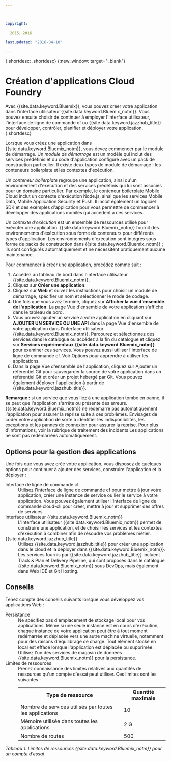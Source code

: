 ```yaml
---

 

copyright:

  2015，2016

lastupdated: "2016-04-18" 

---
```


{:shortdesc: .shortdesc} 
{:new_window: target="_blank"}

# Création d'applications Cloud Foundry

Avec {{site.data.keyword.Bluemix}}, vous pouvez créer votre application dans l'interface utilisateur {{site.data.keyword.Bluemix_notm}}. Vous pouvez ensuite choisir de continuer à employer l'interface utilisateur,
l'interface de ligne de commande cf ou {{site.data.keyword.jazzhub_title}} pour développer, contrôler, planifier et déployer votre
application.
{:shortdesc}

Lorsque vous créez une application dans {{site.data.keyword.Bluemix_notm}}, vous devez commencer par le module de démarrage. Un *module de démarrage* est un modèle qui inclut des services prédéfinis et du code d'application configuré avec un pack de construction particulier. Il existe deux types de module de démarrage : les conteneurs boilerplate et les contextes d'exécution.

Un *conteneur boilerplate* regroupe une application, ainsi qu'un environnement d'exécution et des services prédéfinis qui lui sont associés pour un domaine particulier. Par exemple, le conteneur boilerplate Mobile Cloud inclut un contexte d'exécution Node.js, ainsi que les services Mobile Data, Mobile Application Security et Push. Il inclut également un logiciel SDK et des exemples d'application pour vous permettre de commencer à développer des applications mobiles qui accèdent à ces services.

Un *contexte d'exécution* est un ensemble de ressources utilisé pour exécuter une application. {{site.data.keyword.Bluemix_notm}} fournit des environnements d'exécution sous forme de conteneurs pour différents types d'application. Les environnements d'exécution sont intégrés sous forme de packs de construction dans {{site.data.keyword.Bluemix_notm}} ; ils sont configurés automatiquement et ne nécessitent pratiquement aucune maintenance.

Pour commencer à créer une application, procédez comme suit :
  1. Accédez au tableau de bord dans l'interface utilisateur {{site.data.keyword.Bluemix_notm}}.
  2. Cliquez sur **Créer une application**.
  3. Cliquez sur **Web** et suivez les instructions pour choisir un module de démarrage, spécifier un nom et sélectionner le mode de
codage.
  4. Une fois que vous avez terminé, cliquez sur **Afficher la vue d'ensemble de l'application**. La page Vue d'ensemble de votre
application s'affiche dans le tableau de bord.
  5. Vous pouvez ajouter un service à votre application en cliquant sur **AJOUTER UN SERVICE OU UNE API** dans la page Vue
d'ensemble de votre application dans l'interface utilisateur {{site.data.keyword.Bluemix_notm}}. Parcourez et sélectionnez des services dans le catalogue ou accédez à la fin du catalogue et cliquez sur
**Services expérimentaux {{site.data.keyword.Bluemix_notm}}** pour examiner ces services. Vous pouvez aussi
utiliser l'interface de
ligne de commande cf. Voir Options pour apprendre à utiliser les
applications.
  6. Dans la page Vue d'ensemble de l'application, cliquez sur Ajouter un référentiel Git pour sauvegarder la source de votre application
dans un
référentiel Git et créer un projet hébergé par Git. Vous pouvez également déployer l'application à partir de {{site.data.keyword.jazzhub_title}}.

**Remarque :** si un service que vous liez à une application tombe en panne, il se peut que l'application s'arrête ou présente des
erreurs. {{site.data.keyword.Bluemix_notm}} ne redémarre pas automatiquement l'application pour assurer la
reprise suite à ces problèmes. Envisagez de coder votre application de sorte à identifier les indisponibilités, les exceptions et les pannes de connexion pour assurer
la reprise. Pour plus d'informations, voir la rubrique de traitement des incidents Les applications ne sont pas redémarrées automatiquement.

## Options pour la gestion des applications

Une fois que vous avez créé votre application, vous disposez de quelques options pour continuer à ajouter des services, construire l'application et la déployer :

<dl><dt>Interface de ligne de commande cf</dt>
<dd>Utilisez l'interface de ligne de commande cf pour mettre à jour votre application, créer une instance de service ou lier le service à votre application. Vous pouvez également utiliser l'interface de ligne de commande cloud-cli pour créer, mettre à jour et supprimer des offres de services.</dd>
<dt>Interface utilisateur {{site.data.keyword.Bluemix_notm}}</dt>
<dd>L'interface utilisateur {{site.data.keyword.Bluemix_notm}} permet de construire une application, et de choisir les services et les contextes d'exécution à combiner afin de résoudre vos problèmes métier.</dd>
<dt>{{site.data.keyword.jazzhub_title}}</dt>
<dd>Utilisez {{site.data.keyword.jazzhub_title}} pour créer une application dans le cloud et la déployer dans {{site.data.keyword.Bluemix_notm}}. Les services fournis par {{site.data.keyword.jazzhub_title}} incluent Track & Plan et Delivery Pipeline, qui sont proposés dans le
catalogue {{site.data.keyword.Bluemix_notm}} sous DevOps, mais également dans Web IDE et Git Hosting.</dd>
</dl>

## Conseils

Tenez compte des conseils suivants lorsque vous développez vos applications Web :

<dl><dt>Persistance</dt>
<dd>Ne spécifiez pas d'emplacement de stockage local pour vos applications. Même si une seule instance est en cours d'exécution, chaque instance de votre application peut être à tout moment redémarrée et déplacée vers une autre machine virtuelle, notamment pour des raisons d'équilibrage de charge. Tout
élément stocké en local est effacé lorsque l'application est déplacée ou supprimée. Utilisez l'un des services de magasin de données {{site.data.keyword.Bluemix_notm}} pour la
persistance.</dd>
<dt>Limites de ressources</dt>
<dd>Prenez connaissance des limites relatives aux quantités de ressources qu'un compte d'essai peut utiliser. Ces limites sont les suivantes :
<table style="width:100%">
  <th>Type de ressource</th>	<th>Quantité maximale</th>
<tr><td>Nombre de services utilisés par toutes les applications</td> <td>10</td>
<tr><td>Mémoire utilisée dans toutes les applications</td> <td>	2 G</td>
<tr><td>Nombre de routes</td> <td>500</td>
</table>
</dd></dl>

*Tableau 1. Limites de ressources {{site.data.keyword.Bluemix_notm}} pour un compte d'essai*
